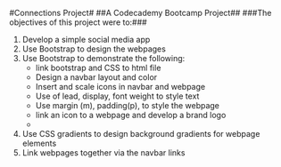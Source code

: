 #Connections Project#
##A Codecademy Bootcamp Project##
###The objectives of this project were to:###
1. Develop a simple social media app
2. Use Bootstrap to design the webpages
3. Use Bootstrap to demonstrate the following:
   * link bootstrap and CSS to html file
   * Design a navbar layout and color
   * Insert and scale icons in navbar and webpage
   * Use of lead, display, font weight to style text
   * Use margin (m), padding(p), to style the webpage
   * link an icon to a webpage and develop a brand logo
   * 
4. Use CSS gradients to design background gradients for webpage elements
5. Link webpages together via the navbar links
